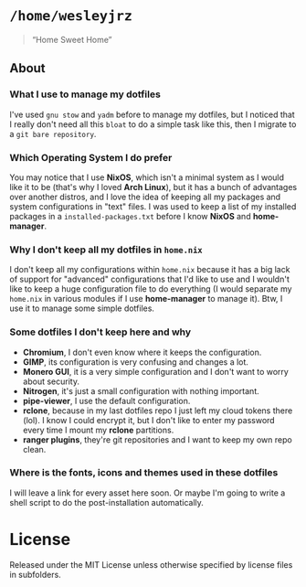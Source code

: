 # `/home/wesleyjrz`

> “Home Sweet Home”

## About

### What I use to manage my dotfiles
I've used `gnu stow` and `yadm` before to manage my dotfiles, but I noticed that I really don't need all this `bloat` to do a simple task like this, then I migrate to a `git bare repository`.

### Which Operating System I do prefer
You may notice that I use **NixOS**, which isn't a minimal system as I would like it to be (that's why I loved **Arch Linux**), but it has a bunch of advantages over another distros, and I love the idea of keeping all my packages and system configurations in "text" files. I was used to keep a list of my installed packages in a `installed-packages.txt` before I know **NixOS** and **home-manager**.

### Why I don't keep all my dotfiles in `home.nix`
I don't keep all my configurations within `home.nix` because it has a big lack of support for "advanced" configurations that I'd like to use and I wouldn't like to keep a huge configuration file to do everything (I would separate my `home.nix` in various modules if I use **home-manager** to manage it). Btw, I use it to manage some simple dotfiles.

### Some dotfiles I don't keep here and why
- **Chromium**, I don't even know where it keeps the configuration.
- **GIMP**, its configuration is very confusing and changes a lot.
- **Monero GUI**, it is a very simple configuration and I don't want to worry about security.
- **Nitrogen**, it's just a small configuration with nothing important.
- **pipe-viewer**, I use the default configuration.
- **rclone**, because in my last dotfiles repo I just left my cloud tokens there (lol). I know I could encrypt it, but I don't like to enter my password every time I mount my **rclone** partitions.
- **ranger plugins**, they're git repositories and I want to keep my own repo clean.

### Where is the fonts, icons and themes used in these dotfiles
I will leave a link for every asset here soon. Or maybe I'm going to write a shell script to do the post-installation automatically.

# License
Released under the MIT License unless otherwise specified by license files in subfolders.
